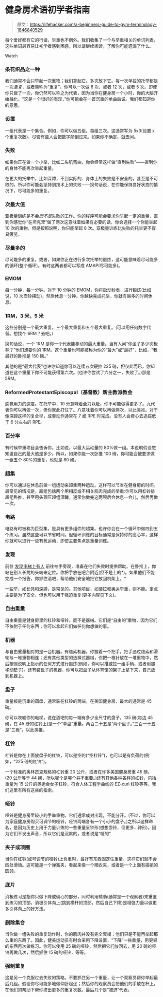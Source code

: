 # 健身房术语初学者指南

> 原文：<https://lifehacker.com/a-beginners-guide-to-gym-terminology-1846840529>

每个爱好都有它的行话，举重也不例外。我们收集了一个与举重相关的单词列表，这些单词最容易让初学者感到困惑，所以请继续阅读，了解你可能遗漏了什么。

Watch

### 条花织品之一种

我们通常不会只举起一次重物；我们拿起它，多次放下它。每一次单独的托举都是一次*重复*，或者简称为“重复”。你可以一次做 8 次，或者 12 次，或者 5 次。即使你只做了一次，你仍然可以称之为代表，因为当你在健身房一个小时，你的大脑开始融化。“这是一个很好的表现，”你可能会在一首沉重的单曲后说。我们都知道你的意思。

### 设置

一组代表是一个集合。例如，你可以做五组，每组三次。这通常写为 5x3(设置 x 个重复次数)，尽管有些人会把数字颠倒过来。如果你不确定，就去问。

### 失败

如果你正在做一个小举，比如二头肌弯曲，你会经常这样做“直到失败”——直到你的身体不能再次举起重量。

在更大的托举中，比如深蹲，不到实际的、身体上的失败是不安全的，甚至是不可取的。所以你可能会坚持到技术上的失败——换句话说，在你能保持良好状态的情况下，尽可能多的重复。

### 次最大值

亚极量训练是不会*而不是*失败的工作。你的程序可能会要求你举起一定的重量，直到你感觉你“在坦克里”做了两次这意味着如果有必要的话，你会选择一个你能举起 10 次的重物，但是按照说明，你只能举起 8 次。亚极量训练比失败的托举更不容易疲劳。

### 尽量多的

尽可能多的重复。或者，如果你正在进行多次托举的锻炼，这可能意味着尽可能多的循环(整个循环)。有时这两者都可以写成 AMAP(尽可能多)。

### EMOM

每一分钟，每一分钟。对于 10 分钟的 EMOM，你将启动秒表，进行锻炼(比如说，10 次壶铃摆动)，然后休息一分钟。你越快完成托举，你就有越多的时间休息。

### 1RM，3 米，5 米

这些分别是一个最大重复，三个最大重复和五个最大重复。(可以用任何数字代替。想找个 6RM？去吧。)

换句话说，一个 1RM 是你一个代表能移动的最大重量。当有人问“你坐了多少次板凳？”他们想要你的 1RM。这个重量也可能被称为你的“最大”或“最好”，比如，“我最好的卧推是 150 磅。”

其他的是“最大代表”也许你知道你可以连续五次硬拉 225 磅，但仅此而已，你知道在这个重量下你不可能获得第六次。(也许你尝试了六分之一，失败了。)那是 5RM。

### ReformedProtestantEpiscopal（基督教）新主教派教会

感觉用力的速度。在托举中，10 分意味着全力以赴，你不可能做得更多了。九代表你可以再做一次，但你就此打住了。八意味着你可以再做两次，以此类推。对于像深蹲这样的复合举，成套动作通常在 7 或 RPE 时完成。没有人会费心去追踪低于 6 分左右的 RPE。

### 百分率

有时候举重项目会告诉你，比如说，以最大运动量的 80%做一组。本说明假设您知道自己的最大值是多少。所以，如果你能一次卧推 100 磅，你可能会被要求做一组五个 80%的重复，也就是 80 磅。

### 超集

你可以通过在休息前做一组运动来超集两种运动。这样可以节省在健身房的时间。最常见的情况是，超组包括两个用相反或不相关肌肉完成的举重:你可以用杠铃排超组卧推，甚至用头顶压超组深蹲。通常你做完这两项后会休息一会儿，然后再做一次。

### 电路

电路有时被称为巨型集，是具有更多组件的超集。也许你会在一个循环中做四到五个练习。虽然这些可以节省时间，但循环训练的目标通常是保持你的高心率，这样你就可以进行一些有氧运动，即使主要焦点是重量训练。

### 发现

前往 [发现电梯上有人](https://vitals.lifehacker.com/how-to-ask-someone-to-spot-you-on-the-bench-press-1837201332) 前往袖手旁观，准备在他们失败时提供帮助。在卧推上，你站在别人长凳的头端来定位。你把手放在吧台附近(但不是上的*)。如果他们不能完成一个报告，你抓住酒吧，帮助他们安全地把它放回机架上。*

一些举，如长凳和深蹲，是常见的。其他项目，如硬拉和奥运举重，则不能。定点主要是为了安全，但也可以用于强迫重复(更多内容见下文)。

### 自由重量

自由重量是健身房里的杠铃和哑铃，而不是器械。它们是“自由的”重物，因为它们不依附于任何东西；你可以拿起它们做任何你想做的事。

### 机器

与自由重量相对的是一台机器。有缆索机器，你握着一个把手，把手通过缆索和滑轮与一堆重物相连；还有其他类型的选择式器械，你把一根针放在一堆重物中，然后按照说明上指示的任何方式进行锻炼(例如，你可以推或拉一组手柄，或者用腿移动垫子)。还有装盘子的机器，你可以把盘子从体育馆的架子上拿下来，自己放到机器上。

### 盘子

重量板是沉重的圆盘，通常装在杠铃的两端。在美国健身房，最大的通常是 45 磅。

你可以吹嘘你的电梯，说在酒吧的每一端有多少全尺寸的盘子。135 磅(每边 45 磅，在 45 磅的杠铃上)是一个“单盘”重量。两百二十五是“两个盘子。”三百一十五是“三板”，以此类推。

### 杠铃

杠铃是你在上面放盘子的杠铃，可以是空的(“空杠铃”)，也可以是有负荷的(例如，“225 磅的杠铃”)。

一个标准的奥林匹克规格的杠铃重 20 公斤，或者在许多美国健身房重 45 磅。(20 公斤等于 44 磅，所以哪个是哪个并不重要。)还有其他各种各样的杠铃，包括重量为 15 公斤的奥运会女子杠铃，符合人体工程学曲线的 EZ-curl 杠铃等等。我们这里有所有这些的指南。

### 哑铃

哑铃是健身房里较小的手举重物。它们通常成对出现，不能分开。(不过，你可以为家庭健身房购买可调节的哑铃，哑铃两端各有一个小小的盘子。)之所以这样命名，是因为历史上用于力量训练的一些重量呈钟形(想想壶铃，但更多...钟形)，因为它们不发出声音，所以它们是沉默的，或者说是“哑的”

### 夹子或项圈

当你在杠铃(或可调节的哑铃)上负重时，最好有东西固定住重量，这样它们就不会四处滑动。这可能是一个弹簧夹，看起来像一个晒衣夹，或者是一个上面有插销的圆领。

### 底片

消极练习是指你只做下降或偏心的部分，同时利用辅助(通常是一个观察者)来重置到练习的顶部。消极引体向上(跳到横杆的顶部，然后自己下降)是增强力量以做更多引体向上的好方法。

### 删除集合

当你做一组失败的重复动作时，你的肌肉并没有完全衰竭；他们只是不能再举起那么重的东西了。因此，健美运动员有时会采用下降设置，“下降”一些重量，用更轻的东西再次做练习。你可以使用 25 磅的哑铃，然后把它们放回去，用 20 磅的哑铃再做几次，然后抓住 15 磅的哑铃，等等。

### 强制重复

这是另一个克服过去失败的策略。不要抓住另一个重量，让一个观察员帮你举起最后几组。假设你尽可能多地做仰卧起坐；然后你的观察员会把他们的手放在杆上，在他们的帮助下帮你挤出更多的重复次数。最后几个是“被迫”代表。